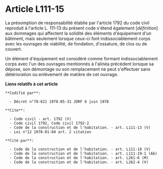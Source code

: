 # Article L111-15

La présomption de responsabilité établie par l'article 1792 du code civil reproduit à l'article L. 111-13 du présent code
s'étend également [*définition*] aux dommages qui affectent la solidité des éléments d'équipement d'un bâtiment, mais
seulement lorsque ceux-ci font indissociablement corps avec les ouvrages de viabilité, de fondation, d'ossature, de clos ou
de couvert.

Un élément d'équipement est considéré comme formant indissociablement corps avec l'un des ouvrages mentionnés à l'alinéa
précédent lorsque sa dépose, son démontage ou son remplacement ne peut s'effectuer sans détérioration ou enlèvement de
matière de cet ouvrage.

**Liens relatifs à cet article**

	**Codifié par**:

	  - Décret n°78-621 1978-05-31 JORF 8 juin 1978

	**Cite**:

	  - Code civil - art. 1792 (V)
	  - Code civil 1792, Code civil 1792-2
	  - Code de la construction et de l'habitation. - art. L111-13 (V)
	  - Loi n°12 1978-01-04 art. 2 citation

	**Cité par**:

	  - Code de la construction et de l'habitation. - art. L111-18 (V)
	  - Code de la construction et de l'habitation. - art. L111-19-1 (Ab)
	  - Code de la construction et de l'habitation. - art. L261-6 (M)
	  - Code de la construction et de l'habitation. - art. L262-4 (V)
